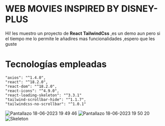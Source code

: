 # WEB MOVIES INSPIRED BY DISNEY-PLUS

Hi! les muestro un proyecto de **React TailwindCss** ,es un demo aun pero si el tiempo me lo permite le añadires mas funcionalidades ,espero que les guste

# Tecnologías empleadas

    "axios": "^1.4.0",
    "react": "^18.2.0",
    "react-dom": "^18.2.0",
    "react-icons": "^4.9.0",
    "react-loading-skeleton": "^3.3.1"
    "tailwind-scrollbar-hide": "^1.1.7",
    "tailwindcss-no-scrollbar": "^1.0.1"
  
![Pantallazo 18-06-2023 19 49 46](https://github.com/DubstepQBA/DisneyClone/assets/54748359/3fbb968b-a2d1-483f-b463-61b687b49ae2)
![Pantallazo 18-06-2023 19 50 20](https://github.com/DubstepQBA/DisneyClone/assets/54748359/84d2f435-f19c-45ff-aeba-8a3cd58f244d)
![Skeleton](https://github.com/DubstepQBA/DisneyClone/assets/54748359/b4ade3da-77a1-4188-80be-ca18f6ca1c82)
